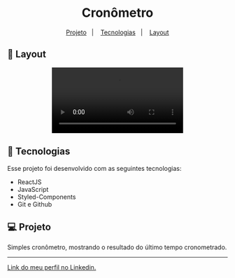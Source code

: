 <h1 align="center"> Cronômetro </h1>

<p align="center">
  <a href="#-projeto">Projeto</a>&nbsp;&nbsp;&nbsp;|&nbsp;&nbsp;&nbsp;
  <a href="#-tecnologias">Tecnologias</a>&nbsp;&nbsp;&nbsp;|&nbsp;&nbsp;&nbsp;
  <a href="#-layout">Layout</a>
</p>

## 🔖 Layout

<p align="center">
  <video src="https://user-images.githubusercontent.com/111329429/204094508-247dff04-5070-4b12-8573-219875b556b8.mp4">
</p>

## 🚀 Tecnologias

Esse projeto foi desenvolvido com as seguintes tecnologias:

- ReactJS
- JavaScript
- Styled-Components
- Git e Github

## 💻 Projeto

Simples cronômetro, mostrando o resultado do último tempo cronometrado.

---

[Link do meu perfil no Linkedin.](https://www.linkedin.com/in/felipe-moises-4a1b58248/)
